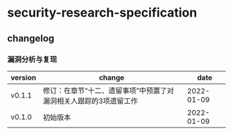 # security-research-specification

## changelog

### 漏洞分析与复现

| version | change | date |
| --- | --- | --- |
| v0.1.1 | 修订：在章节“十二、遗留事项”中预置了对漏洞相关人跟踪的3项遗留工作 | 2022-01-09 |
| v0.1.0 | 初始版本 | 2022-01-09 |

